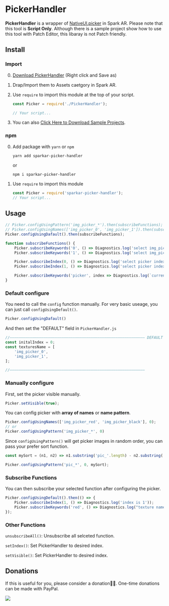 # PickerHandler

**PickerHandler** is a wrapper of [NativeUI.picker](https://sparkar.facebook.com/ar-studio/learn/documentation/reference/classes/nativeuimodule/) in Spark AR. Please note that this tool is  **Script Only**. Although there is a sample project show how to use this tool with Patch Editor, this libaray is not Patch friendly.



## Install

### Import

0. [Download PickerHandler](https://raw.githubusercontent.com/pofulu/sparkar-picker-handler/master/PickerHandlerDemo/single/scripts/PickerHandler.js) (Right click and Save as)

2. Drap/Import them to Assets caetgory in Spark AR.

3. Use `require` to import this module at the top of your script.

    ```javascript
    const Picker = require('./PickerHandler');
    
    // Your script...
    ```


3. You can also [Click Here to Download Sample Projects](https://yehonal.github.io/DownGit/#home?url=https://github.com/pofulu/sparkar-picker-handler/tree/master/PickerHandlerDemo).



### npm

0. Add package with `yarn` or `npm`

    ```shell
    yarn add sparkar-picker-handler
    ```

    or

    ```shell
    npm i sparkar-picker-handler
    ```

1. Use `require` to import this module

    ```javascript
    const Picker = require('sparkar-picker-handler');
    // Your script...
    ```



## Usage

```javascript
// Picker.configUsingPattern('img_picker_*').then(subscribeFunctions);
// Picker.configUsingNames(['img_picker_0', 'img_picker_1']).then(subscribeFunctions);
Picker.configUsingDafault().then(subscribeFunctions);

function subscribeFunctions() {
    Picker.subscribeKeywords('0', () => Diagnostics.log('select img_picker_0'));
    Picker.subscribeKeywords('1', () => Diagnostics.log('select img_picker_1'));

    Picker.subscribeIndex(0, () => Diagnostics.log('select picker index 0'));
    Picker.subscribeIndex(1, () => Diagnostics.log('select picker index 1'));

    Picker.subscribeKeywords('picker', index => Diagnostics.log(`currentIndex: ${index}`));
}
```



### Default configure

You need to call the `config` function manually. For very basic useage, you can just call `configUsingDefault()`.

```javascript
Picker.configUsingDafault()
```

And then set the "DEFAULT" field in `PickerHandler.js`

```javascript
//–––––––––––––––––––––––––––––––––––––––––––––––––––––––––––– DEFAULT
const initalIndex = 0;
const texturesName = [
    'img_picker_0',
    'img_picker_1',
];

//––––––––––––––––––––––––––––––––––––––––––––––––––––––––––––
```



### Manually configure

First, set the picker visible manually.

```javascript
Picker.setVisible(true);
```

You can config picker with **array of names** or **name pattern**.

```javascript
Picker.configUsingNames(['img_picker_red', 'img_picker_black'], 0);
// or
Picker.configUsingPattern('img_picker_*', 0)
```

Since  `configUsingPattern()` will get picker images in random order, you can pass your prefer sort function.

```javascript
const mySort = (n1, n2) => n1.substring('pic_'.length) - n2.substring('pic_'.length);

Picker.configUsingPattern('pic_*', 0, mySort);
```



### Subscribe Functions

You can then subscribe your selected function after configuring the picker.

```javascript
Picker.configUsingDefault().then(() => {
    Picker.subscribeIndex(1, () => Diagnostics.log('index is 1'));
    Picker.subscribeKeywords('red', () => Diagnostics.log("texture name includes 'red'"));
});
```



### Other Functions

`unsubscribeAll()`: Unsubscribe all selceted function.

`setIndex()`: Set PickerHandler to desired index.

`setVisible()`: Set PickerHandler to desired index.

## Donations
If this is useful for you, please consider a donation🙏🏼. One-time donations can be made with PayPal.

[![](https://www.paypalobjects.com/en_US/i/btn/btn_donateCC_LG.gif)](https://www.paypal.com/cgi-bin/webscr?cmd=_s-xclick&hosted_button_id=HW99ESSALJZ36)
